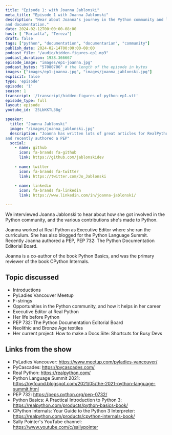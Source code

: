 ```yaml
---
title: "Episode 1: with Joanna Jablonski"
meta_title: "Episode 1 with Joanna Jablonski"
description: "Hear about Joanna's journey in the Python community and learn about her contributions to Python through developer education
and documentation."
date: 2024-02-12T00:00:00-08:00
host: [ "Mariatta", "Tereza"]
draft: false
tags: ["python", "documentation", "documentarian", "community"]
publish_date: 2024-02-14T00:00:00-08:00
podcast_file: "/audio/hidden-figures-ep1.mp3"
podcast_duration: 1938.366667
episode_image: "images/ep1-joanna.jpg"
podcast_bytes: "57080706" # the length of the episode in bytes
images: ["images/ep1-joanna.jpg", "images/joanna_jablonski.jpg"]
explicit: false 
type: 'episode'
episode: '1'
season: 1
transcript: '/transcript/hidden-figures-of-python-ep1.vtt'
episode_type: full
layout: episode
youtube_id: '25LbKKTL38g'

speaker:
  title: "Joanna Jablonski"
  image: "/images/joanna_jablonski.jpg"
  description: "Joanna has written lots of great articles for RealPython, blogged for the Python Language Summit,
and recently authored a PEP"
  social:
    - name: github
      icon: fa-brands fa-github
      link: https://github.com/jablonskidev
  
    - name: twitter
      icon: fa-brands fa-twitter
      link: https://twitter.com/Jo_Jablonski
  
    - name: linkedin
      icon: fa-brands fa-linkedin
      link: https://www.linkedin.com/in/joanna-jablonski/

---
```


We interviewed Joanna Jablonski to hear about how she got involved in the Python community, and the various contributions
she's made to Python.

Joanna worked at Real Python as Executive Editor where she ran the curriculum. She has also
blogged for the Python Language Summit. Recently Joanna authored a PEP, PEP 732: The Python Documentation Editorial
Board.

Joanna is a co-author of the book Python Basics, and was the primary reviewer of the book
CPython Internals.

## Topic discussed

- Introductions
- PyLadies Vancouver Meetup
- F-strings
- Opportunities in the Python community, and how it helps in her career
- Executive Editor at Real Python
- Her life before Python
- PEP 732: The Python Documentation Editorial Board
- Neolithic and Bronze Age textiles
- Her current project: How to make a Docs Site: Shortcuts for Busy Devs

## Links from the show

- PyLadies Vancouver: https://www.meetup.com/pyladies-vancouver/
- PyCascades: https://pycascades.com/
- Real Python: https://realpython.com/
- Python Language Summit 2021: https://pyfound.blogspot.com/2021/05/the-2021-python-language-summit.html
- PEP 732: https://peps.python.org/pep-0732/
- Python Basics: A Practical Introduction to Python 3: https://realpython.com/products/python-basics-book/
- CPython Internals: Your Guide to the Python 3 Interpreter: https://realpython.com/products/cpython-internals-book/
- Sally Pointer's YouTube channel: https://www.youtube.com/c/sallypointer



